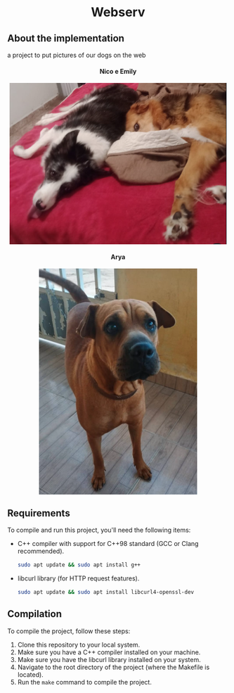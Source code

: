 <h1 align=center>Webserv</h1>

## About the implementation

a project to put pictures of our dogs on the web

<p align="center">
    <h4 style="text-align: center;">Nico e Emily</h4>
    <img src="wwwroot/assets/Dogs.png" alt="Dogs" style="display: block; margin: auto;">
</p>

<p align="center">
    <h4 style="text-align: center;">Arya</h4>
    <img src="wwwroot/assets/arya2.png" alt="Arya" style="display: block; margin: auto;">
</p>

## Requirements

To compile and run this project, you'll need the following items:

- C++ compiler with support for C++98 standard (GCC or Clang recommended).
    ```sh
    sudo apt update && sudo apt install g++
    ```
- libcurl library (for HTTP request features).
    ```sh
    sudo apt update && sudo apt install libcurl4-openssl-dev
    ```
## Compilation

To compile the project, follow these steps:

1. Clone this repository to your local system.
2. Make sure you have a C++ compiler installed on your machine.
3. Make sure you have the libcurl library installed on your system.
4. Navigate to the root directory of the project (where the Makefile is located).
5. Run the `make` command to compile the project.
